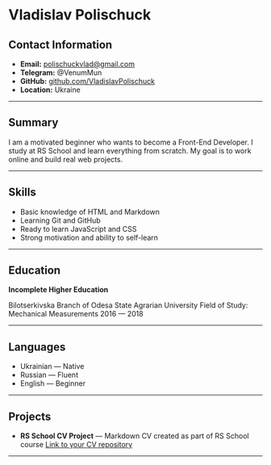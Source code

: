 # Vladislav Polischuck


## Contact Information
- **Email:** polischuckvlad@gmail.com
- **Telegram:** @VenumMun
- **GitHub:** [github.com/VladislavPolischuck](https://github.com/VladislavPolischuck)
- **Location:** Ukraine


---


## Summary
I am a motivated beginner who wants to become a Front-End Developer.
I study at RS School and learn everything from scratch.
My goal is to work online and build real web projects.


---


## Skills
- Basic knowledge of HTML and Markdown
- Learning Git and GitHub
- Ready to learn JavaScript and CSS
- Strong motivation and ability to self-learn


---


## Education
**Incomplete Higher Education**

Bilotserkivska Branch of Odesa State Agrarian University
Field of Study: Mechanical Measurements
2016 — 2018

---


## Languages
- Ukrainian — Native
- Russian — Fluent
- English — Beginner


---


## Projects
- **RS School CV Project** — Markdown CV created as part of RS School course
[Link to your CV repository](https://github.com/VladislavPolischuck/rsschool-cv)


---
